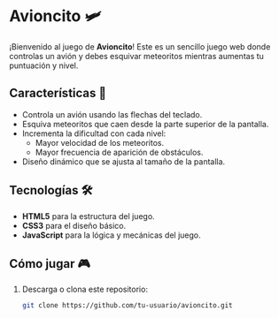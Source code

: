 # Avioncito 🛩️

¡Bienvenido al juego de **Avioncito**! Este es un sencillo juego web donde controlas un avión y debes esquivar meteoritos mientras aumentas tu puntuación y nivel.

## Características 🚀

- Controla un avión usando las flechas del teclado.
- Esquiva meteoritos que caen desde la parte superior de la pantalla.
- Incrementa la dificultad con cada nivel:
  - Mayor velocidad de los meteoritos.
  - Mayor frecuencia de aparición de obstáculos.
- Diseño dinámico que se ajusta al tamaño de la pantalla.

## Tecnologías 🛠️

- **HTML5** para la estructura del juego.
- **CSS3** para el diseño básico.
- **JavaScript** para la lógica y mecánicas del juego.

## Cómo jugar 🎮

1. Descarga o clona este repositorio:
   ```bash
   git clone https://github.com/tu-usuario/avioncito.git
